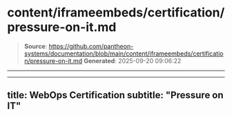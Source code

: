 # content/iframeembeds/certification/pressure-on-it.md

> **Source**: https://github.com/pantheon-systems/documentation/blob/main/content/iframeembeds/certification/pressure-on-it.md
> **Generated**: 2025-09-20 09:06:22

---

---
title: WebOps Certification
subtitle: "Pressure on IT"
---

<Partial file="certification-guide/pressure-on-it.md" />
